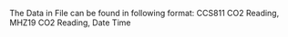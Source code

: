 The Data in File can be found in following format:
CCS811 CO2 Reading, MHZ19 CO2 Reading, Date Time
